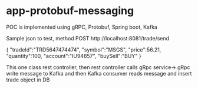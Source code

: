 # app-protobuf-messaging
POC is implemented using gRPC, Protobuf, Spring boot, Kafka

Sample json to test, method POST 
http://localhost:8081/trade/send

{
"tradeId":"TRD5647474474",
"symbol":"MSGS",
"price":56.21,
"quantity":100,
"account":"IU94857",
"buySell":"BUY"
}


This one class rest controller, then rest controller calls gRpc service-> gRpc write message to Kafka
and then Kafka consumer reads message and insert trade object in DB
